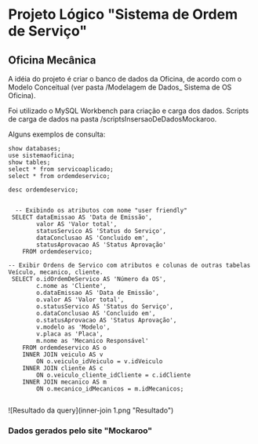 <h1>Projeto Lógico "Sistema de Ordem de Serviço"</h1>
<h2>Oficina Mecânica</h2>

A idéia do projeto é criar o banco de dados da Oficina, de acordo com o Modelo Conceitual (ver pasta /Modelagem de Dados_ Sistema de OS Oficina).

Foi utilizado o MySQL Workbench para criação e carga dos dados.
Scripts de carga de dados na pasta /scriptsInsersaoDeDadosMockaroo.

Alguns exemplos de consulta:

```
show databases;
use sistemaoficina;
show tables;
select * from servicoaplicado;
select * from ordemdeservico; 

desc ordemdeservico;


  -- Exibindo os atributos com nome "user friendly"
 SELECT dataEmissao AS 'Data de Emissão',
		valor AS 'Valor total', 
        statusServico AS 'Status do Serviço', 
        dataConclusao AS 'Concluido em', 
        statusAprovacao AS 'Status Aprovação' 
	FROM ordemdeservico;
```  

```
-- Exibir Ordens de Servico com atributos e colunas de outras tabelas Veículo, mecanico, cliente.
 SELECT o.idOrdemDeServico AS 'Número da OS',
		c.nome as 'Cliente',
		o.dataEmissao AS 'Data de Emissão',
		o.valor AS 'Valor total', 
        o.statusServico AS 'Status do Serviço', 
        o.dataConclusao AS 'Concluido em', 
        o.statusAprovacao AS 'Status Aprovação',
        v.modelo as 'Modelo',
        v.placa as 'Placa',
        m.nome as 'Mecanico Responsável'
	FROM ordemdeservico AS o 
    INNER JOIN veiculo AS v 
		ON o.veiculo_idVeiculo = v.idVeiculo
	INNER JOIN cliente AS c
		ON o.veiculo_cliente_idCliente = c.idCliente
	INNER JOIN mecanico AS m
		ON o.mecanico_idMecanicos = m.idMecanicos;
    
```
![Resultado da query](inner-join 1.png "Resultado")
<h3>Dados gerados pelo site "Mockaroo"</h3>
